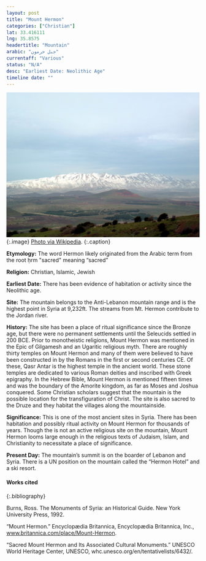 ```yaml
---
layout: post
title: "Mount Hermon"
categories: ["Christian"]
lat: 33.416111
lng: 35.8575
headertitle: "Mountain"
arabic: "جبل حرمون"
currentaff: "Various"
status: "N/A"
desc: "Earliest Date: Neolithic Age"
timeline date: ""
---
```

![Mount Hermon](images/hermon.jpeg)
   {:.image}
[Photo via Wikipedia](https://en.wikipedia.org/wiki/Mount_Hermon#/media/File:Hermonsnow.jpg).
   {:.caption}

**Etymology:** The word Hermon likely originated from the Arabic term from the root ḥrm "sacred" meaning “sacred” 

**Religion:** Christian, Islamic, Jewish

**Earliest Date:** There has been evidence of habitation or activity since the Neolithic age. 

**Site:** The mountain belongs to the Anti-Lebanon mountain range and is the highest point in Syria at 9,232ft. The streams from Mt. Hermon contribute to the Jordan river. 

**History:** The site has been a place of ritual significance since the Bronze age, but there were no permanent settlements until the Seleucids settled in 200 BCE. Prior to monotheistic religions, Mount Hermon was mentioned in the Epic of Gilgamesh and an Ugaritic religious myth. There are roughly thirty temples on Mount Hermon and many of them were believed to have been constructed in by the Romans in the first or second centuries CE. Of these, Qasr Antar is the highest temple in the ancient world. These stone temples are dedicated to various Roman deities and inscribed with Greek epigraphy. In the Hebrew Bible, Mount Hermon is mentioned fifteen times and was the boundary of the Amorite kingdom, as far as Moses and Joshua conquered. Some Christian scholars suggest that the mountain is the possible location for the transfiguration of Christ. The site is also sacred to the Druze and they habitat the villages along the mountainside.

**Significance:** This is one of the most ancient sites in Syria. There has been habitation and possibly ritual activity on Mount Hermon for thousands of years. Though the is not an active religious site on the mountain, Mount Hermon looms large enough in the religious texts of Judaism, Islam, and Christianity to necessitate a place of significance. 

**Present Day:** The mountain’s summit is on the boarder of Lebanon and Syria. There is a UN position on the mountain called the “Hermon Hotel” and a ski resort. 


#### Works cited

{:.bibliography}

Burns, Ross. The Monuments of Syria: an Historical Guide. New York University Press, 1992.

“Mount Hermon.” Encyclopædia Britannica, Encyclopædia Britannica, Inc., www.britannica.com/place/Mount-Hermon.

“Sacred Mount Hermon and Its Associated Cultural Monuments.” UNESCO World Heritage Center, UNESCO, whc.unesco.org/en/tentativelists/6432/. 